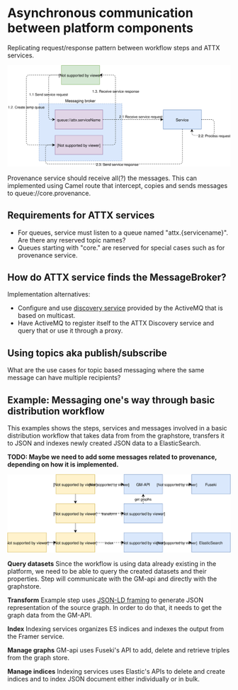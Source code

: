 # Asynchronous communication between platform components


Replicating request/response pattern between workflow steps and ATTX services.

![Figure 1. Request/response pattern using message broker](images/messaging-request-response.svg)


Provenance service should receive all(?) the messages. This can implemented using Camel route that intercept, copies and sends messages to queue://core.provenance.

## Requirements for ATTX services

* For queues, service must listen to a queue named "attx.{servicename}". Are there any reserved topic names?
* Queues starting with "core." are reserved for special cases such as for provenance service.

## How do ATTX service finds the MessageBroker?

Implementation alternatives:

* Configure and use [discovery service](http://activemq.apache.org/discovery.html) provided by the ActiveMQ that is based on multicast.
* Have ActiveMQ to register itself to the ATTX Discovery service and query that or use it through a proxy.


## Using topics aka publish/subscribe

What are the use cases for topic based messaging where the same message can have multiple recipients?

## Example: Messaging one's way through basic distribution workflow

This examples shows the steps, services and messages involved in a basic distribution workflow that takes data from from the graphstore, transfers it to JSON and indexes newly created JSON data to a ElasticSearch.

**TODO: Maybe we need to add some messages related to provenance, depending on how it is implemented.**


![Distribution workflow and services](images/distribution-workflow-basic.svg)



**Query datasets**
Since the workflow is using data already existing in the platform, we need to be able to query the created datasets and their properties. Step will communicate with the GM-api and directly with the graphstore.


**Transform**
Example step uses [JSON-LD framing](https://json-ld.org/spec/latest/json-ld-framing/) to generate JSON representation of the source graph. In order to do that, it needs to get the graph data from the GM-API.

**Index**
Indexing services organizes ES indices and indexes the output from the Framer service.

**Manage graphs**
GM-api uses Fuseki's API to add, delete and retrieve triples from the graph store.


**Manage indices**
Indexing services uses Elastic's APIs to delete and create indices and to index JSON document either individually or in bulk.
